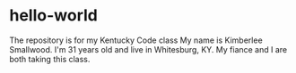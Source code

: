 # hello-world
The repository is for my Kentucky Code class
My name is Kimberlee Smallwood. I'm 31 years old and live in Whitesburg, KY. My fiance and I are both taking this class.
